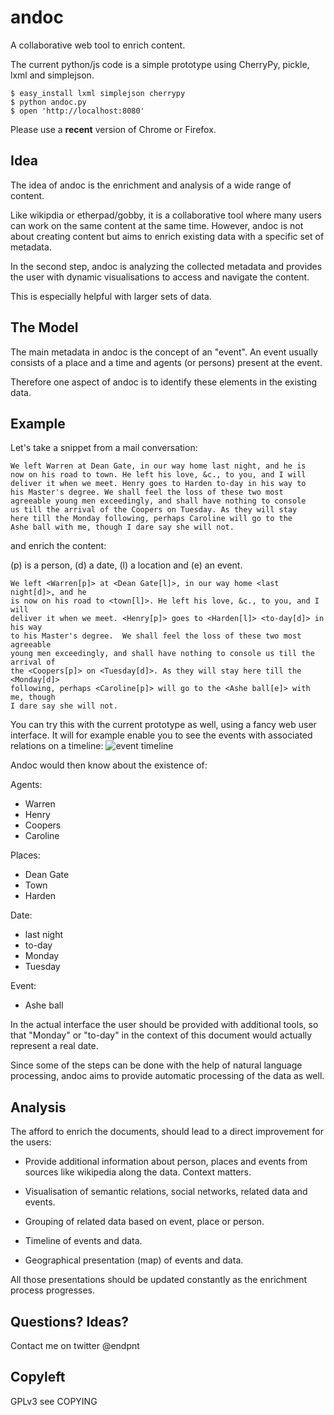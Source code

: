 # andoc #

A collaborative web tool to enrich content.

The current python/js code is a simple prototype 
using CherryPy, pickle, lxml and simplejson.

    $ easy_install lxml simplejson cherrypy
    $ python andoc.py
    $ open 'http://localhost:8080'

Please use a **recent** version of Chrome or Firefox.

## Idea ##

The idea of andoc is the enrichment and analysis of a wide range of content.

Like wikipdia or etherpad/gobby, it is a collaborative tool where many users
can work on the same content at the same time. However, andoc is not about
creating content but aims to enrich existing data with a specific set of metadata.

In the second step, andoc is analyzing the collected metadata and provides
the user with dynamic visualisations to access and navigate the content.

This is especially helpful with larger sets of data.

## The Model ##

The main metadata in andoc is the concept of an "event". An event usually 
consists of a place and a time and agents (or persons) present at the
event.

Therefore one aspect of andoc is to identify these elements in the existing 
data.

## Example ##

Let's take a snippet from a mail conversation:

    We left Warren at Dean Gate, in our way home last night, and he is
    now on his road to town. He left his love, &c., to you, and I will
    deliver it when we meet. Henry goes to Harden to-day in his way to
    his Master's degree. We shall feel the loss of these two most
    agreeable young men exceedingly, and shall have nothing to console
    us till the arrival of the Coopers on Tuesday. As they will stay
    here till the Monday following, perhaps Caroline will go to the
    Ashe ball with me, though I dare say she will not.

and enrich the content:

(p) is a person, (d) a date, (l) a location and (e) an event.

    We left <Warren[p]> at <Dean Gate[l]>, in our way home <last night[d]>, and he
    is now on his road to <town[l]>. He left his love, &c., to you, and I will
    deliver it when we meet. <Henry[p]> goes to <Harden[l]> <to-day[d]> in his way
    to his Master's degree.  We shall feel the loss of these two most agreeable
    young men exceedingly, and shall have nothing to console us till the arrival of
    the <Coopers[p]> on <Tuesday[d]>. As they will stay here till the <Monday[d]>
    following, perhaps <Caroline[p]> will go to the <Ashe ball[e]> with me, though
    I dare say she will not.

You can try this with the current prototype as well, using a fancy web user interface.
It will for example enable you to see the events with associated relations on a timeline:
![event timeline](https://github.com/endpnt/andocy/data/event-timeline.jpg?raw=on "enriched event timeline preview")

Andoc would then know about the existence of:

Agents:

* Warren
* Henry
* Coopers
* Caroline

Places:

* Dean Gate
* Town
* Harden

Date:

* last night
* to-day
* Monday
* Tuesday

Event:

* Ashe ball

In the actual interface the user should be provided with additional tools,
so that "Monday" or "to-day" in the context of this document would actually
represent a real date.

Since some of the steps can be done with the help of natural language
processing, andoc aims to provide automatic processing of the data as well.

## Analysis ##

The afford to enrich the documents, should lead to a direct improvement 
for the users:

* Provide additional information about person, places and events
  from sources like wikipedia along the data. Context matters.

* Visualisation of semantic relations, social networks, related data
  and events.

* Grouping of related data based on event, place or person.

* Timeline of events and data.

* Geographical presentation (map) of events and data.

All those presentations should be updated constantly as the enrichment process
progresses.

## Questions? Ideas? ##

Contact me on twitter @endpnt


## Copyleft ##

GPLv3 see COPYING
